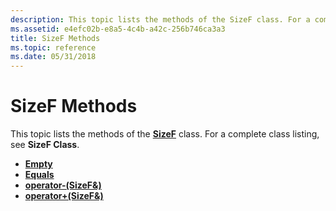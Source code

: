 ```yaml
---
description: This topic lists the methods of the SizeF class. For a complete class listing, see SizeF Class.
ms.assetid: e4efc02b-e8a5-4c4b-a42c-256b746ca3a3
title: SizeF Methods
ms.topic: reference
ms.date: 05/31/2018
---
```


# SizeF Methods

This topic lists the methods of the [**SizeF**](/windows/desktop/api/gdiplustypes/nl-gdiplustypes-sizef) class. For a complete class listing, see **SizeF Class**.

-   [**Empty**](/windows/desktop/api/Gdiplustypes/nf-gdiplustypes-sizef-empty)
-   [**Equals**](/windows/desktop/api/Gdiplustypes/nf-gdiplustypes-sizef-equals)
-   [**operator-(SizeF&)**](/previous-versions//ms534743(v=vs.85))
-   [**operator+(SizeF&)**](/windows/win32/api/gdiplustypes/nf-gdiplustypes-sizef-operator-add)

 

 
